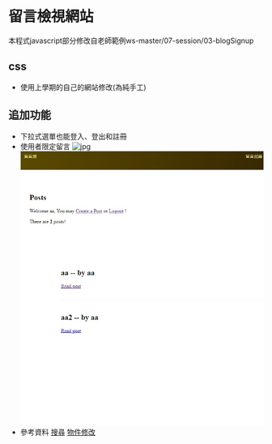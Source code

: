 # 留言檢視網站

本程式javascript部分修改自老師範例ws-master/07-session/03-blogSignup
## css 
* 使用上學期的自己的網站修改(為純手工)
## 追加功能
* 下拉式選單也能登入、登出和註冊
* 使用者限定留言
![jpg](https://github.com/cabdy1735/ws110a/blob/master/%E5%85%A8.jpg)
![.jpg](https://github.com/cabdy1735/ws110a/blob/master/%E9%99%90%E5%AE%9A.jpg)
* 參考資料
[搜尋](https://ithelp.ithome.com.tw/articles/10194206)
[物件修改](https://blog.typeart.cc/%E7%89%A9%E4%BB%B6%E5%AD%98%E5%9C%A8%E9%99%A3%E5%88%97%E8%A3%A1%E7%9A%84%E6%90%9C%E5%B0%8B%E6%96%B9%E6%B3%95/)
